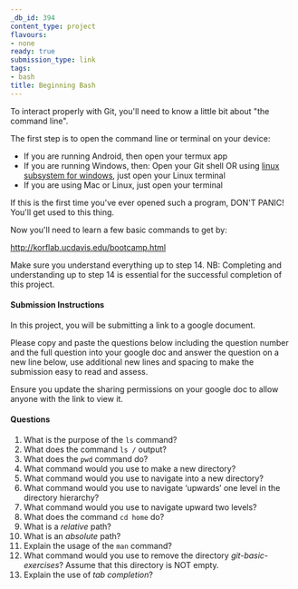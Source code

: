 ```yaml
---
_db_id: 394
content_type: project
flavours:
- none
ready: true
submission_type: link
tags:
- bash
title: Beginning Bash
---
```


To interact properly with Git, you'll need to know a little bit about "the command line".

The first step is to open the command line or terminal on your device:
- If you are running Android, then open your termux app
- If you are running Windows, then:
  Open your Git shell OR
  using [linux subsystem for windows](https://itsfoss.com/install-bash-on-windows/), just open your Linux terminal
- If you are using Mac or Linux, just open your terminal

If this is the first time you've ever opened such a program, DON'T PANIC! You'll get used to this thing.

Now you'll need to learn a few basic commands to get by:

http://korflab.ucdavis.edu/bootcamp.html

Make sure you understand everything up to step 14. NB: Completing and understanding up to step 14 is essential for the successful completion of this project.
#### Submission Instructions

In this project, you will be submitting a link to a google document.

Please copy and paste the questions below including the question number and the full question into your google doc and answer the question on a new line below, use additional new lines and spacing to make the submission easy to read and assess.

Ensure you update the sharing permissions on your google doc to allow anyone with the link to view it.

#### Questions

1. What is the purpose of the `ls` command?
2. What does the command `ls /` output?
3. What does the `pwd` command do?
4. What command would you use to make a new directory?
5. What command would you use to navigate into a new directory?
6. What command would you use to navigate ‘upwards’ one level in the directory hierarchy?
7. What command would you use to navigate upward two levels?
8. What does the command `cd home` do?
9.  What is a *relative* path?
10. What is an *absolute* path?
11. Explain the usage of the `man` command?
12. What command would you use to remove the directory *git-basic-exercises*? Assume that this directory is NOT empty. 
13. Explain the use of *tab completion*?